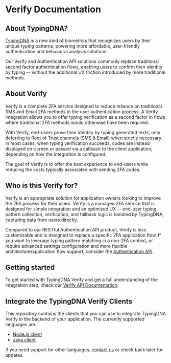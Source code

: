 # Verify Documentation #

## About TypingDNA? ##

[TypingDNA](https://www.typingdna.com/) is a new kind of biometrics that recognizes users by their unique typing patterns, powering more affordable, user-friendly authentication and behavioral analysis solutions.

Our Verify and Authentication API solutions commonly replace traditional second factor authentication flows, enabling users to confirm their identity by typing -- without the additional UX friction introduced by more traditional methods.

## About Verify ##

Verify is a complete 2FA service designed to reduce reliance on traditional SMS and Email 2FA methods in the user authentication process. A Verify integration allows you to offer typing verification as a second factor in flows where traditional 2FA methods would otherwise have been required.

With Verify, end-users prove their identity by typing generated texts, only deferring to Root of Trust channels (SMS & Email) when strictly necessary. In most cases, when typing verification succeeds, codes are instead displayed on-screen or passed via a callback to the client application, depending on how the integration is configured.

The goal of Verify is to offer the best experience to end-users while reducing the costs typically associated with sending 2FA codes.

## Who is this Verify for? ##

Verify is an appropriate solution for application owners looking to improve the 2FA process for their users. Verify is a managed 2FA service that is designed for simple integration and an optimized UX -- end-user typing pattern collection, verification, and fallback logic is handled by TypingDNA, capturing data from users directly.

Compared to our RESTful Authentication API product, Verify is less customizable and is designed to replace a specific 2FA application flow. If you want to leverage typing pattern matching in a non-2FA context, or require advanced settings configuration and more flexible architecture/application flow support, consider the [Authentication API](https://www.typingdna.com/authentication-api.html).

## Getting started ##

To get started with TypingDNA Verify and get a full understanding of the integration step, check our [Verify API Documentation](https://verify.typingdna.com/docs/).

## Integrate the TypingDNA Verify Clients ##

This repository contains the clients that you can use to integrate TypingDNA Verify in the backend of your application. The currently supported languages are:

- [NodeJs client](/NodeJs/README.md)
- [Java client](/java/TypingDNAVerifyClient/README.md)

If you need support for other languages, [contact us](https://www.typingdna.com/contact.html) or check back later for updates.
